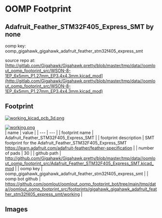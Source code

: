 # OOMP Footprint  
## Adafruit_Feather_STM32F405_Express_SMT  by none  
  
oomp key: oomp_gigahawk_gigahawk_adafruit_feather_stm32f405_express_smt  
  
source repo at: [http://gitlab.com/Gigahawk/Gigahawk.pretty/blob/master/tmp/data//oomlout_oomp_footprint_src/WSON-8-1EP_6x5mm_P1.27mm_EP3.4x4.3mm.kicad_mod](http://gitlab.com/Gigahawk/Gigahawk.pretty/blob/master/tmp/data//oomlout_oomp_footprint_src/WSON-8-1EP_6x5mm_P1.27mm_EP3.4x4.3mm.kicad_mod)  
## Footprint  
  
[![working_kicad_pcb_3d.png](working_kicad_pcb_3d_600.png)](working_kicad_pcb_3d.png)  
  
[![working.png](working_600.png)](working.png)  
| name | value | 
| --- | --- | 
| footprint name | Adafruit_Feather_STM32F405_Express_SMT | 
| footprint description | SMT footprint for the Adafruit_Feather_STM32F405_Express_SMT https://learn.adafruit.com/adafruit-feather/feather-specification | 
| number of pads | 30 | 
| github path | http://github.com/Gigahawk/Gigahawk.pretty/blob/master/tmp/data//oomlout_oomp_footprint_src/Adafruit_Feather_STM32F405_Express_SMT.kicad_mod | 
| oomp key | oomp_gigahawk_gigahawk_adafruit_feather_stm32f405_express_smt | 
| oomp bot github | https://github.com/oomlout/oomlout_oomp_footprint_bot/tree/main/tmp/data//oomlout_oomp_footprint_src/footprints/gigahawk_gigahawk_adafruit_feather_stm32f405_express_smt/working | 
## Images  
